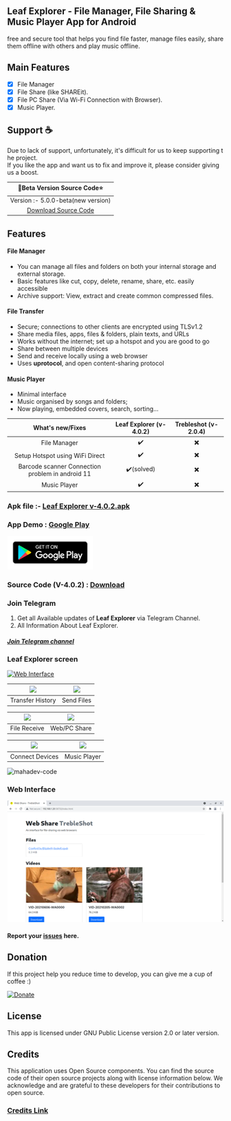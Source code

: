 ## Leaf Explorer - File Manager, File Sharing & Music Player App for Android

free and secure tool that helps you find file faster, manage files easily, share them offline with others and play music offline.

## Main Features

- [x] File Manager
- [x] File Share (like SHAREit).
- [x] File PC Share (Via Wi-Fi Connection with Browser).
- [x] Music Player.

## Support ​☕
Due to lack of support, unfortunately, it's difficult for us to keep supporting the project. If you like the app and want us to fix and improve it, please consider giving us a boost.

|🌟Beta Version Source Code⭐|
|:---:|
|Version :- 5.0.0-beta(new version)|
|[Download Source Code](https://github.com/Shiv-Shambhu/Leaf-Explorer/blob/main/BetaVersion.MD)|

## Features
#### File Manager
* You can manage all files and folders on both your internal storage and external storage.
* Basic features like cut, copy, delete, rename, share, etc. easily accessible
* Archive support: View, extract and create common compressed files.

#### File Transfer
* Secure; connections to other clients are encrypted using TLSv1.2 
* Share media files, apps, files & folders, plain texts, and URLs
* Works without the internet; set up a hotspot and you are good to go
* Share between multiple devices
* Send and receive locally using a web browser
* Uses **uprotocol**, and open content-sharing protocol

#### Music Player
* Minimal interface
* Music organised by songs and folders;
* Now playing, embedded covers, search, sorting...

|What's new/Fixes|Leaf Explorer (v-4.0.2)|Trebleshot (v-2.0.4)|
|:---:|:---:|:---:|
|File Manager|✔️|✖️|
|Setup Hotspot using WiFi Direct|✔️|✖️|
|Barcode scanner Connection problem in android 11|✔️(solved)|✖️|
|Music Player|✔️|✖️|

### Apk file :- [Leaf Explorer v-4.0.2.apk](https://github.com/Shiv-Shambhu/Leaf-Explorer/tree/main/Version)
### App Demo : [Google Play](https://play.google.com/store/apps/details?id=com.leaf.explorer)
[<img src="assets/google-play-badge.png" width="200">](https://play.google.com/store/apps/details?id=com.leaf.explorer)

### Source Code (V-4.0.2) : [Download](https://github.com/Shiv-Shambhu/Leaf-Explorer/tree/main/Version)

### Join Telegram
1. Get all Available updates of **Leaf Explorer** via Telegram Channel.
2. All Information About Leaf Explorer.
##### [Join Telegram channel](https://t.me/Shiv_Shambhu_Github)</br>

### Leaf Explorer screen
[![Web Interface](https://github.com/Shiv-Shambhu/Leaf-Explorer/blob/main/Image/leaf-explorer_banner.jpg)](https://github.com/Shiv-Shambhu/Leaf-Explorer/blob/main/Image/leaf-explorer_banner.jpg)

| <img src = "https://github.com/Shiv-Shambhu/Leaf-Explorer/blob/main/Image/transfer_history.jpg" width = "300"/> | <img src = "https://github.com/Shiv-Shambhu/Leaf-Explorer/blob/main/Image/send_file.jpg" width = "300"/> |
|:---:|:---:|
| Transfer History | Send Files |

| <img src = "https://github.com/Shiv-Shambhu/Leaf-Explorer/blob/main/Image/receive_file.jpg" width = "300"/> | <img src = "https://github.com/Shiv-Shambhu/Leaf-Explorer/blob/main/Image/web_pc_share.jpg" width = "300"/> |
|:---:|:---:|
| File Receive | Web/PC Share |

| <img src = "https://github.com/Shiv-Shambhu/Leaf-Explorer/blob/main/Image/connect_device.jpg" width = "300"/> | <img src = "https://github.com/Shiv-Shambhu/Leaf-Explorer/blob/main/Image/leaf_music_player.jpg" width = "300"/>|
|:---:|:---:|
| Connect Devices | Music Player |

<p align="left"> <img src="https://komarev.com/ghpvc/?username=mahadev-code&label=Count&color=0e75b6&style=plastic" alt="mahadev-code" /> </p>

### Web Interface
[![Web Interface](https://github.com/trebleshot/assets/blob/main/screenshots/android/web1.png)](https://github.com/trebleshot/assets/blob/main/screenshots/android/web1.png)

#### Report your [issues](https://github.com/Shiv-Shambhu/Leaf-Explorer/issues) here.

## Donation
If this project help you reduce time to develop, you can give me a cup of coffee :)

[![Donate](https://www.paypalobjects.com/en_US/i/btn/btn_donateCC_LG.gif)](https://try-tolearn.blogspot.com/2021/07/donate.html?m=1)

## License

This app is licensed under GNU Public License version 2.0 or later version.

## Credits
This application uses Open Source components. You can find the source code of their open source projects along with license information below. We acknowledge and are grateful to these developers for their contributions to open source.
### [Credits Link](https://github.com/Shiv-Shambhu/Leaf-Explorer/blob/main/Project-Credit.md)


